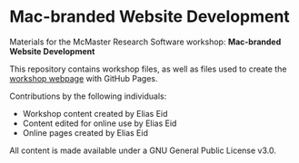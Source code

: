 # Mac-branded Website Development

Materials for the McMaster Research Software workshop: **Mac-branded Website Development**  

This repository contains workshop files, as well as files used to create the [workshop webpage](https://mcmasterrs.github.io/mac-web-dev) with GitHub Pages.  

Contributions by the following individuals: 
- Workshop content created by Elias Eid
- Content edited for online use by Elias Eid
- Online pages created by Elias Eid

All content is made available under a GNU General Public License v3.0.  
